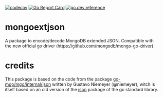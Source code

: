 [![codecov](https://codecov.io/gh/feliixx/mongoextjson/branch/master/graph/badge.svg)](https://codecov.io/gh/feliixx/mongoextjson)
[![Go Report Card](https://goreportcard.com/badge/github.com/feliixx/mongoextjson)](https://goreportcard.com/report/github.com/feliixx/mongoextjson)
[![go.dev reference](https://img.shields.io/badge/go.dev-reference-007d9c?logo=go&logoColor=white&style=flat-square)](https://pkg.go.dev/github.com/feliixx/mongoextjson)

# mongoextjson

A package to encode/decode MongoDB extended JSON. Compatible with the new official go driver (https://github.com/mongodb/mongo-go-driver) 


# credits

This package is based on the code from the package [go-mgo/mgo/internal/json](https://github.com/go-mgo/mgo/tree/v2-unstable/internal/json) written by Gustavo Niemeyer (@niemeyer), witch is itself based on an old version of the [json](https://github.com/golang/go/tree/go1.14/src/encoding/json) package of the go standard library. 

